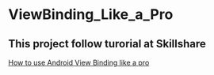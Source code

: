 # ViewBinding_Like_a_Pro

<h2>This project follow turorial at Skillshare</h2>

[How to use Android View Binding like a pro](https://www.skillshare.com/classes/How-to-use-Android-View-Binding-like-a-pro/1393186474/projects?via=search-layout-grid)
